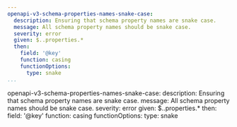 ```yaml
---
openapi-v3-schema-properties-names-snake-case:
  description: Ensuring that schema property names are snake case.
  message: All schema property names should be snake case.
  severity: error
  given: $..properties.*
  then:
    field: '@key'
    function: casing
    functionOptions:
      type: snake
...
```

openapi-v3-schema-properties-names-snake-case:
  description: Ensuring that schema property names are snake case.
  message: All schema property names should be snake case.
  severity: error
  given: $..properties.*
  then:
    field: '@key'
    function: casing
    functionOptions:
      type: snake
